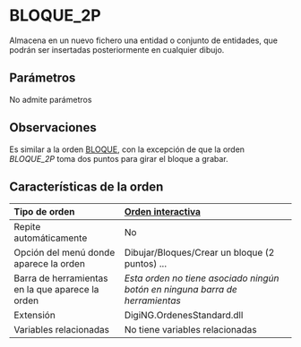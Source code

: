 # BLOQUE\_2P

Almacena en un nuevo fichero una entidad o conjunto de entidades, que podrán ser insertadas posteriormente en cualquier dibujo.

## Parámetros

No admite parámetros

## Observaciones

Es similar a la orden [BLOQUE](/digi3d-net/referencia/ventana-de-dibujo/ordenes/b/bloque.md), con la excepción de que la orden _BLOQUE\_2P_ toma dos puntos para girar el bloque a grabar.

## Características de la orden

| Tipo de orden | [Orden interactiva](bloque-2p.md) |
| :--- | :--- |
| Repite automáticamente | No |
| Opción del menú donde aparece la orden | Dibujar/Bloques/Crear un bloque \(2 puntos\) ... |
| Barra de herramientas en la que aparece la orden | _Esta orden no tiene asociado ningún botón en ninguna barra de herramientas_ |
| Extensión | DigiNG.OrdenesStandard.dll |
| Variables relacionadas | No tiene variables relacionadas |

